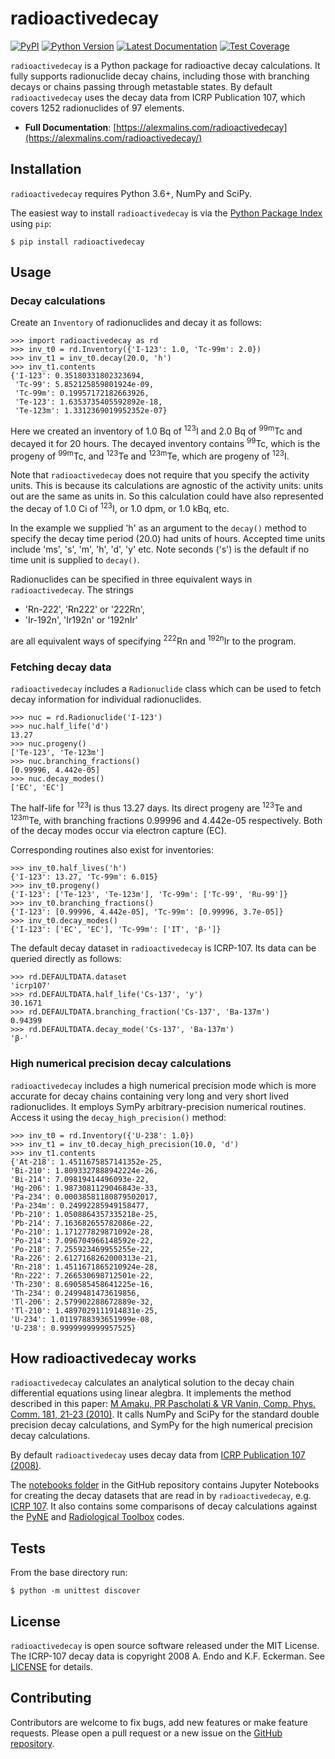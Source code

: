 ﻿# radioactivedecay

[![PyPI](https://img.shields.io/pypi/v/radioactivedecay)](https://pypi.org/project/radioactivedecay/)
[![Python Version](https://img.shields.io/pypi/pyversions/radioactivedecay)](https://pypi.org/project/radioactivedecay/)
[![Latest Documentation](https://img.shields.io/badge/docs-latest-brightgreen)](https://alexmalins.com/radioactivedecay/)
[![Test Coverage](https://codecov.io/gh/alexmalins/radioactivedecay/branch/master/graph/badge.svg)](https://codecov.io/gh/alexmalins/radioactivedecay)

``radioactivedecay`` is a Python package for radioactive decay calculations.
It fully supports radionuclide decay chains, including those with branching
decays or chains passing through metastable states. By default
``radioactivedecay`` uses the decay data from ICRP Publication 107, which
covers 1252 radionuclides of 97 elements.

- **Full Documentation**: 
[https://alexmalins.com/radioactivedecay](https://alexmalins.com/radioactivedecay/)


## Installation

``radioactivedecay`` requires Python 3.6+, NumPy and SciPy.

The easiest way to install ``radioactivedecay`` is via the
[Python Package Index](https://pypi.org/project/radioactivedecay/) using
``pip``:

```console
$ pip install radioactivedecay
```


## Usage

### Decay calculations
Create an ``Inventory`` of radionuclides and decay it as follows:

```pycon
>>> import radioactivedecay as rd
>>> inv_t0 = rd.Inventory({'I-123': 1.0, 'Tc-99m': 2.0})
>>> inv_t1 = inv_t0.decay(20.0, 'h')
>>> inv_t1.contents
{'I-123': 0.35180331802323694,
 'Tc-99': 5.852125859801924e-09,
 'Tc-99m': 0.19957172182663926,
 'Te-123': 1.6353735405592892e-18,
 'Te-123m': 1.3312369019952352e-07}
```

Here we created an inventory of 1.0 Bq of <sup>123</sup>I and 2.0 Bq of
<sup>99m</sup>Tc and decayed it for 20 hours. The decayed inventory contains
<sup>99</sup>Tc, which is the progeny of <sup>99m</sup>Tc, and 
<sup>123</sup>Te and <sup>123m</sup>Te, which are progeny of <sup>123</sup>I.

Note that ``radioactivedecay`` does not require that you specify the activity
units. This is because its calculations are agnostic of the activity units:
units out are the same as units in. So this calculation could have also
represented the decay of 1.0 Ci of <sup>123</sup>I, or 1.0 dpm, or 1.0 kBq,
etc.

In the example we supplied 'h' as an argument to the ``decay()`` method to
specify the decay time period (20.0) had units of hours. Accepted time units
include 'ms', 's', 'm', 'h', 'd', 'y' etc. Note seconds ('s') is the default if
no time unit is supplied to ``decay()``.

Radionuclides can be specified in three equivalent ways in
``radioactivedecay``. The strings

* 'Rn-222', 'Rn222' or '222Rn',
* 'Ir-192n', 'Ir192n' or '192nIr'

are all equivalent ways of specifying <sup>222</sup>Rn and <sup>192n</sup>Ir to
the program.


### Fetching decay data
``radioactivedecay`` includes a ``Radionuclide`` class which can be used to fetch
decay information for individual radionuclides.

```pycon
>>> nuc = rd.Radionuclide('I-123')
>>> nuc.half_life('d')
13.27
>>> nuc.progeny()
['Te-123', 'Te-123m']
>>> nuc.branching_fractions()
[0.99996, 4.442e-05]
>>> nuc.decay_modes()
['EC', 'EC']
```

The half-life for <sup>123</sup>I is thus 13.27 days. Its direct progeny
are <sup>123</sup>Te and <sup>123m</sup>Te, with branching fractions 0.99996
and 4.442e-05 respectively. Both of the decay modes occur via electron capture
(EC).

Corresponding routines also exist for inventories:

```pycon
>>> inv_t0.half_lives('h')
{'I-123': 13.27, 'Tc-99m': 6.015}
>>> inv_t0.progeny()
{'I-123': ['Te-123', 'Te-123m'], 'Tc-99m': ['Tc-99', 'Ru-99']}
>>> inv_t0.branching_fractions()
{'I-123': [0.99996, 4.442e-05], 'Tc-99m': [0.99996, 3.7e-05]}
>>> inv_t0.decay_modes()
{'I-123': ['EC', 'EC'], 'Tc-99m': ['IT', 'β-']}
```

The default decay dataset in ``radioactivedecay``  is ICRP-107. Its data can be
queried directly as follows:

```pycon
>>> rd.DEFAULTDATA.dataset
'icrp107'
>>> rd.DEFAULTDATA.half_life('Cs-137', 'y')
30.1671
>>> rd.DEFAULTDATA.branching_fraction('Cs-137', 'Ba-137m')
0.94399
>>> rd.DEFAULTDATA.decay_mode('Cs-137', 'Ba-137m')
'β-'
```

### High numerical precision decay calculations

``radioactivedecay`` includes a high numerical precision mode which is more
accurate for decay chains containing very long and very short lived
radionuclides. It employs SymPy arbitrary-precision numerical routines. Access
it using the ``decay_high_precision()`` method:

```pycon
>>> inv_t0 = rd.Inventory({'U-238': 1.0})
>>> inv_t1 = inv_t0.decay_high_precision(10.0, 'd')
>>> inv_t1.contents
{'At-218': 1.4511675857141352e-25,
'Bi-210': 1.8093327888942224e-26,
'Bi-214': 7.09819414496093e-22,
'Hg-206': 1.9873081129046843e-33,
'Pa-234': 0.00038581180879502017,
'Pa-234m': 0.24992285949158477,
'Pb-210': 1.0508864357335218e-25,
'Pb-214': 7.163682655782086e-22,
'Po-210': 1.171277829871092e-28,
'Po-214': 7.096704966148592e-22,
'Po-218': 7.255923469955255e-22,
'Ra-226': 2.6127168262000313e-21,
'Rn-218': 1.4511671865210924e-28,
'Rn-222': 7.266530698712501e-22,
'Th-230': 8.690585458641225e-16,
'Th-234': 0.2499481473619856,
'Tl-206': 2.579902288672889e-32,
'Tl-210': 1.4897029111914831e-25,
'U-234': 1.0119788393651999e-08,
'U-238': 0.9999999999957525}
```

## How radioactivedecay works

``radioactivedecay`` calculates an analytical solution to the decay chain
differential equations using linear alegbra. It implements the
method described in this paper:
[M Amaku, PR Pascholati & VR Vanin, Comp. Phys. Comm. 181, 21-23
(2010)](https://doi.org/10.1016/j.cpc.2009.08.011). It calls NumPy and SciPy
for the standard double precision decay calculations, and SymPy for the high
numerical precision decay calculations.

By default ``radioactivedecay`` uses decay data from
[ICRP Publication 107
(2008)](https://journals.sagepub.com/doi/pdf/10.1177/ANIB_38_3).

The [notebooks
folder](https://github.com/alexmalins/radioactivedecay/tree/main/notebooks)
in the GitHub repository contains Jupyter Notebooks for creating the decay
datasets that are read in by ``radioactivedecay``, e.g.
[ICRP
107](https://github.com/alexmalins/radioactivedecay/tree/main/notebooks/icrp107_dataset/icrp107_dataset.ipynb).
It also contains some comparisons of decay calculations against the
[PyNE](https://github.com/alexmalins/radioactivedecay/tree/main/notebooks/comparisons/pyne/rd_pyne_truncated_compare.ipynb)
and
[Radiological
Toolbox](https://github.com/alexmalins/radioactivedecay/tree/main/notebooks/comparisons/radiological_toolbox/radiological_toolbox_compare.ipynb)
codes.


## Tests

From the base directory run:

```console
$ python -m unittest discover
```


## License

``radioactivedecay`` is open source software released under the MIT License. The
ICRP-107 decay data is copyright 2008 A. Endo and K.F. Eckerman. See
[LICENSE](https://github.com/alexmalins/radioactivedecay/blob/main/LICENSE) for
details. 


## Contributing

Contributors are welcome to fix bugs, add new features or make feature 
requests. Please open a pull request or a new issue on the
[GitHub repository](https://github.com/alexmalins/radioactivedecay).

